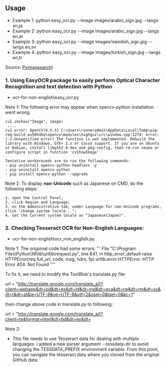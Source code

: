 ## Usage
- Example 1: python easy_ocr.py --image images/arabic_sign.jpg --langs en,ja
- Example 2: python easy_ocr.py --image images/arabic_sign.jpg --langs en,ar
- Example 3: python easy_ocr.py --image images/swedish_sign.jpg --langs en,sv
- Example 4: python easy_ocr.py --image images/turkish_sign.jpg --langs en,tr

Source: [Pyimagsearch](https://www.pyimagesearch.com/2020/08/03/tesseract-ocr-for-non-english-languages/)) 

### 1. Using EasyOCR package to easily perform Optical Character Recognition and text detection with Python
- ocr-for-non-english\easy_ocr.py

Note 1: The following error may appear when opencv-python installation went wrong. 
```` 
cv2.imshow("Image", image)
 ....
cv2.error: OpenCV(4.5.3) C:\Users\runneradmin\AppData\Local\Temp\pip-req-build-au50kd6q\opencv\modules\highgui\src\window.cpp:1274: error: (-2:Unspecified error) The function is not implemented. Rebuild the library with Windows, GTK+ 2.x or Cocoa support. If you are on Ubuntu or Debian, install libgtk2.0-dev and pkg-config, then re-run cmake or configure script in function 'cvShowImage'

Tentative workarounds are to run the following commands:
- pip uninstall opencv-python-headless -y 
- pip uninstall opencv-python
- pip install opencv-python --upgrade
````

Note 2: To display **non-Unicode** such as Japanese on CMD, do the following steps:
```` 
1. open the Control Panel;
2. click Region and Language;
3. on the Administrative tab, under Language for non-Unicode programs, click "change system locale...";
4. set the Current system locale as "Japanese(Japan)".
````

### 2. Checking Tesseract OCR for Non-English Languages:
- ocr-for-non-english\ocr_non_english.py

Note 1: The origional code had some errors:
'''
File "C:\Program Files\Python39\lib\urllib\request.py", line 641, in http_error_default
    raise HTTPError(req.full_url, code, msg, hdrs, fp)
urllib.error.HTTPError: HTTP Error 404: Not Found
''''

To fix it, we need to modify the TextBlob's translate.py file:

url = "http://translate.google.com/translate_a/t?client=webapp&dt=bd&dt=ex&dt=ld&dt=md&dt=qca&dt=rw&dt=rm&dt=ss&dt=t&dt=at&ie=UTF-8&oe=UTF-8&otf=2&ssel=0&tsel=0&kc=1"

then change above code in translate.py to following:

url = "http://translate.google.com/translate_a/t?client=te&format=html&dt=bd&dt=ex&dt=

Note 2:
- This file needs to use Tesseract data for dealing with multiple languages. I added a new parser argument --tessdata-dir to avoid changing the TESSDATA_PREFIX environment variable. From this point, you can navigate the tesseract data where you cloned from the original GitHub data. 
